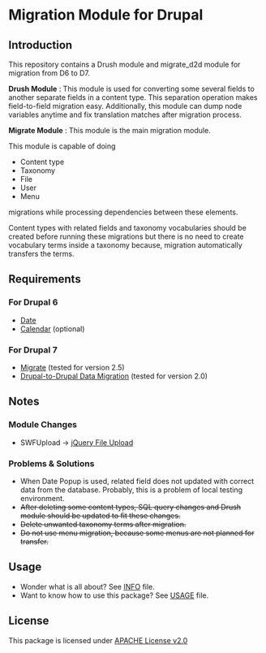 # Migration Module for Drupal #

## Introduction ##

This repository contains a Drush module and migrate_d2d module for migration from D6 to D7.

__Drush Module__ : This module is used for converting some several fields to another separate fields in a content type. This separation operation makes field-to-field migration easy. Additionally, this module can dump node variables anytime and fix translation matches after migration process.

__Migrate Module__ : This module is the main migration module.

This module is capable of doing

* Content type
* Taxonomy
* File
* User
* Menu

migrations while processing dependencies between these elements.

Content types with related fields and taxonomy vocabularies should be created before running these migrations but there is no need to create vocabulary terms inside a taxonomy because, migration automatically transfers the terms.


## Requirements ##

### For Drupal 6 ###

* [Date](https://drupal.org/project/date)
* [Calendar](https://drupal.org/project/calendar) (optional)

### For Drupal 7 ###

* [Migrate](https://drupal.org/project/migrate) (tested for version 2.5)
* [Drupal-to-Drupal Data Migration](https://drupal.org/project/migrate_d2d) (tested for version 2.0)


## Notes ##

### Module Changes ###

* SWFUpload -> [jQuery File Upload](https://drupal.org/project/jquery_file_upload)

### Problems & Solutions ###

* When Date Popup is used, related field does not updated with correct data from the database. Probably, this is a problem of local testing environment.
* ~~After deleting some content types, SQL query changes and Drush module should be updated to fit these changes.~~
* ~~Delete unwanted taxonomy terms after migration.~~
* ~~Do not use menu migration, because some menus are not planned for transfer.~~

## Usage ##

* Wonder what is all about? See [INFO](doc/INFO.md) file.
* Want to know how to use this package? See [USAGE](doc/USAGE.md) file.

## License ##

This package is licensed under [APACHE License v2.0](http://www.apache.org/licenses/LICENSE-2.0.html)


